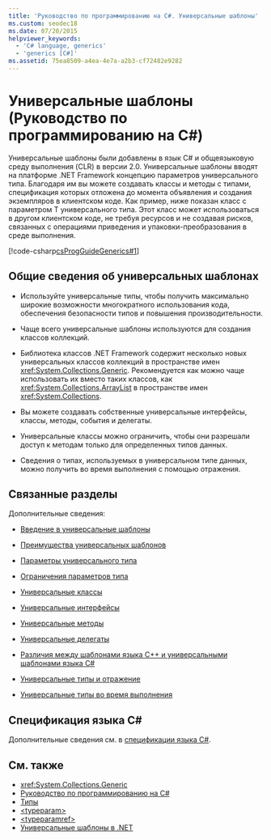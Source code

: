 ```yaml
---
title: 'Руководство по программированию на C#. Универсальные шаблоны'
ms.custom: seodec18
ms.date: 07/20/2015
helpviewer_keywords:
  - 'C# language, generics'
  - 'generics [C#]'
ms.assetid: 75ea8509-a4ea-4e7a-a2b3-cf72482e9282
---
```

# <a name="generics-c-programming-guide"></a>Универсальные шаблоны (Руководство по программированию на C#)
Универсальные шаблоны были добавлены в язык C# и общеязыковую среду выполнения (CLR) в версии 2.0. Универсальные шаблоны вводят на платформе .NET Framework концепцию параметров универсального типа. Благодаря им вы можете создавать классы и методы с типами, спецификация которых отложена до момента объявления и создания экземпляров в клиентском коде. Как пример, ниже показан класс с параметром T универсального типа. Этот класс может использоваться в другом клиентском коде, не требуя ресурсов и не создавая рисков, связанных с операциями приведения и упаковки-преобразования в среде выполнения.  
  
 [!code-csharp[csProgGuideGenerics#1](~/samples/snippets/csharp/VS_Snippets_VBCSharp/csProgGuideGenerics/CS/Generics.cs#1)]  
  
## <a name="generics-overview"></a>Общие сведения об универсальных шаблонах  
  
-   Используйте универсальные типы, чтобы получить максимально широкие возможности многократного использования кода, обеспечения безопасности типов и повышения производительности.  
  
-   Чаще всего универсальные шаблоны используются для создания классов коллекций.  
  
-   Библиотека классов .NET Framework содержит несколько новых универсальных классов коллекций в пространстве имен <xref:System.Collections.Generic>. Рекомендуется как можно чаще использовать их вместо таких классов, как <xref:System.Collections.ArrayList> в пространстве имен <xref:System.Collections>.  
  
-   Вы можете создавать собственные универсальные интерфейсы, классы, методы, события и делегаты.  
  
-   Универсальные классы можно ограничить, чтобы они разрешали доступ к методам только для определенных типов данных.  
  
-   Сведения о типах, используемых в универсальном типе данных, можно получить во время выполнения с помощью отражения.  
  
## <a name="related-sections"></a>Связанные разделы  
 Дополнительные сведения:  
  
-   [Введение в универсальные шаблоны](../../../csharp/programming-guide/generics/introduction-to-generics.md)  
  
-   [Преимущества универсальных шаблонов](../../../csharp/programming-guide/generics/benefits-of-generics.md)  
  
-   [Параметры универсального типа](../../../csharp/programming-guide/generics/generic-type-parameters.md)  
  
-   [Ограничения параметров типа](../../../csharp/programming-guide/generics/constraints-on-type-parameters.md)  
  
-   [Универсальные классы](../../../csharp/programming-guide/generics/generic-classes.md)  
  
-   [Универсальные интерфейсы](../../../csharp/programming-guide/generics/generic-interfaces.md)  
  
-   [Универсальные методы](../../../csharp/programming-guide/generics/generic-methods.md)  
  
-   [Универсальные делегаты](../../../csharp/programming-guide/generics/generic-delegates.md)  
  
-   [Различия между шаблонами языка C++ и универсальными шаблонами языка C#](../../../csharp/programming-guide/generics/differences-between-cpp-templates-and-csharp-generics.md)  
  
-   [Универсальные типы и отражение](../../../csharp/programming-guide/generics/generics-and-reflection.md)  
  
-   [Универсальные типы во время выполнения](../../../csharp/programming-guide/generics/generics-in-the-run-time.md)  
  
## <a name="c-language-specification"></a>Спецификация языка C#  
 Дополнительные сведения см. в [спецификации языка C#](~/_csharplang/spec/types.md#constructed-types).  
  
## <a name="see-also"></a>См. также

- <xref:System.Collections.Generic>
- [Руководство по программированию на C#](../../../csharp/programming-guide/index.md)
- [Типы](../../../csharp/programming-guide/types/index.md)
- [\<typeparam>](../../../csharp/programming-guide/xmldoc/typeparam.md)
- [\<typeparamref>](../../../csharp/programming-guide/xmldoc/typeparamref.md)
- [Универсальные шаблоны в .NET](../../../standard/generics/index.md)
